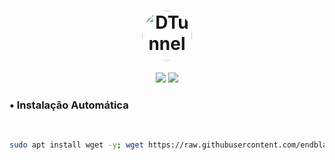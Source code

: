 <h1 align="center">
  <img src="https://i.ibb.co/7SMc2NX/logo.jpg" alt="DTunnel" style="width: 80px; height: 80px; border-radius: 50%;">
</h1>

<p align="center">
 <img src="https://img.shields.io/static/v1?label=DTunnel&message=Mod&color=E51C44&labelColor=0A1033" />
  <img src="https://img.shields.io/static/v1?label=Open&message=Source&color=E51C44&labelColor=0A1033" />
</p>
<h3>• Instalação Automática</h3> <br>

```sh
sudo apt install wget -y; wget https://raw.githubusercontent.com/endblack/painelMod/main/i.sh; chmod 777 i.sh; ./i.sh
```
